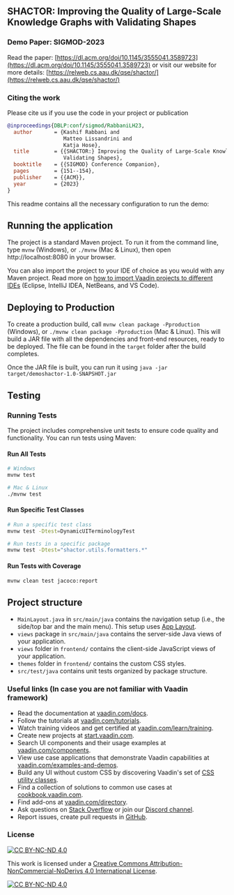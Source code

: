 ## SHACTOR: Improving the Quality of Large-Scale Knowledge Graphs with Validating Shapes
### Demo Paper: SIGMOD-2023

Read the paper: [https://dl.acm.org/doi/10.1145/3555041.3589723](https://dl.acm.org/doi/10.1145/3555041.3589723) or visit our website for more details: [https://relweb.cs.aau.dk/qse/shactor/](https://relweb.cs.aau.dk/qse/shactor/)

### Citing the work
Please cite us if you use the code in your project or publication

```bibtex
@inproceedings{DBLP:conf/sigmod/RabbaniLH23,
  author       = {Kashif Rabbani and
                  Matteo Lissandrini and
                  Katja Hose},
  title        = {{SHACTOR:} Improving the Quality of Large-Scale Knowledge Graphs with
                  Validating Shapes},
  booktitle    = {{SIGMOD} Conference Companion},
  pages        = {151--154},
  publisher    = {{ACM}},
  year         = {2023}
}
```

This readme contains all the necessary configuration to run the demo:

## Running the application

The project is a standard Maven project. To run it from the command line,
type `mvnw` (Windows), or `./mvnw` (Mac & Linux), then open
http://localhost:8080 in your browser.

You can also import the project to your IDE of choice as you would with any
Maven project. Read more on [how to import Vaadin projects to different 
IDEs](https://vaadin.com/docs/latest/guide/step-by-step/importing) (Eclipse, IntelliJ IDEA, NetBeans, and VS Code).

## Deploying to Production

To create a production build, call `mvnw clean package -Pproduction` (Windows),
or `./mvnw clean package -Pproduction` (Mac & Linux).
This will build a JAR file with all the dependencies and front-end resources,
ready to be deployed. The file can be found in the `target` folder after the build completes.

Once the JAR file is built, you can run it using
`java -jar target/demoshactor-1.0-SNAPSHOT.jar`

## Testing

### Running Tests

The project includes comprehensive unit tests to ensure code quality and functionality. You can run tests using Maven:

#### Run All Tests
```bash
# Windows
mvnw test

# Mac & Linux
./mvnw test
```

#### Run Specific Test Classes
```bash
# Run a specific test class
mvnw test -Dtest=DynamicUITerminologyTest

# Run tests in a specific package
mvnw test -Dtest="shactor.utils.formatters.*"
```

#### Run Tests with Coverage
```bash
mvnw clean test jacoco:report
```





## Project structure

- `MainLayout.java` in `src/main/java` contains the navigation setup (i.e., the
  side/top bar and the main menu). This setup uses
  [App Layout](https://vaadin.com/docs/components/app-layout).
- `views` package in `src/main/java` contains the server-side Java views of your application.
- `views` folder in `frontend/` contains the client-side JavaScript views of your application.
- `themes` folder in `frontend/` contains the custom CSS styles.
- `src/test/java` contains unit tests organized by package structure.

### Useful links (In case you are not familiar with Vaadin framework)

- Read the documentation at [vaadin.com/docs](https://vaadin.com/docs).
- Follow the tutorials at [vaadin.com/tutorials](https://vaadin.com/tutorials).
- Watch training videos and get certified at [vaadin.com/learn/training](https://vaadin.com/learn/training).
- Create new projects at [start.vaadin.com](https://start.vaadin.com/).
- Search UI components and their usage examples at [vaadin.com/components](https://vaadin.com/components).
- View use case applications that demonstrate Vaadin capabilities at [vaadin.com/examples-and-demos](https://vaadin.com/examples-and-demos).
- Build any UI without custom CSS by discovering Vaadin's set of [CSS utility classes](https://vaadin.com/docs/styling/lumo/utility-classes). 
- Find a collection of solutions to common use cases at [cookbook.vaadin.com](https://cookbook.vaadin.com/).
- Find add-ons at [vaadin.com/directory](https://vaadin.com/directory).
- Ask questions on [Stack Overflow](https://stackoverflow.com/questions/tagged/vaadin) or join our [Discord channel](https://discord.gg/MYFq5RTbBn).
- Report issues, create pull requests in [GitHub](https://github.com/vaadin).


### License 
[![CC BY-NC-ND 4.0][cc-by-nc-nd-shield]][cc-by-nc-nd]

This work is licensed under a
[Creative Commons Attribution-NonCommercial-NoDerivs 4.0 International License][cc-by-nc-nd].

[![CC BY-NC-ND 4.0][cc-by-nc-nd-image]][cc-by-nc-nd]

[cc-by-nc-nd]: https://creativecommons.org/licenses/by-nc-nd/4.0/
[cc-by-nc-nd-image]: https://licensebuttons.net/l/by-nc-nd/4.0/88x31.png
[cc-by-nc-nd-shield]: https://img.shields.io/badge/License-CC%20BY--NC--ND%204.0-lightgrey.svg
